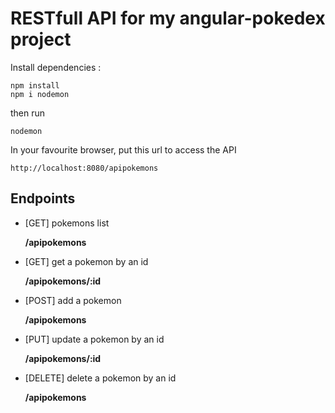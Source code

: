 # RESTfull API for my angular-pokedex project

Install dependencies :

```command
npm install
npm i nodemon
```

then run

```command
nodemon
```

In your favourite browser, put this url to access the API

```text
http://localhost:8080/apipokemons
```

## Endpoints

* [GET] pokemons list

  **/apipokemons**

* [GET] get a pokemon by an id

  **/apipokemons/:id**

* [POST] add a pokemon

  **/apipokemons**
  
* [PUT] update a pokemon by an id

  **/apipokemons/:id**
  
* [DELETE] delete a pokemon by an id

  **/apipokemons**
